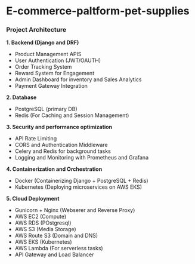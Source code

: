 # E-commerce-paltform-pet-supplies

### Project Architecture

**1. Backend (Django and DRF)**
- Product Management APIS
- User Authentication (JWT/OAUTH)
- Order Tracking System
- Reward System for Engagement
- Admin Dashboard for inventory and Sales Analytics
- Payment Gateway Integration

**2. Database**
- PostgreSQL (primary DB)
- Redis (For Caching and Session Management)

**3. Security and performance optimization**
- API Rate Limiting
- CORS and Authentication Middleware
- Celery and Redis for background tasks
- Logging and Monitoring with Prometheus and Grafana
  
**4. Containerization and Orchestration**
- Docker (Containerizing Django + PostgreSQL + Redis)
- Kubernetes (Deploying microservices on AWS EKS)

**5. Cloud Deployment**
- Gunicorn + Nginx (Webserer and Reverse Proxy)
- AWS EC2 (Compute)
- AWS RDS (POstgresql)
- AWS S3 (Media Storage)
- AWS Route S3 (Domain and DNS)
- AWS EKS (Kubernetes)
- AWS Lambda (For serverless tasks)
- API Gateway and Load Balancer
